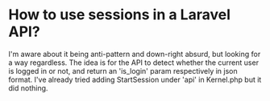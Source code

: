 
# How to use sessions in a Laravel API?

I'm aware about it being anti-pattern and down-right absurd, but looking for a way regardless. The idea is for the API to detect whether the current user is logged in or not, and return an 'is_login' param respectively in json format.
I've already tried adding StartSession under 'api' in Kernel.php but it did nothing.

        